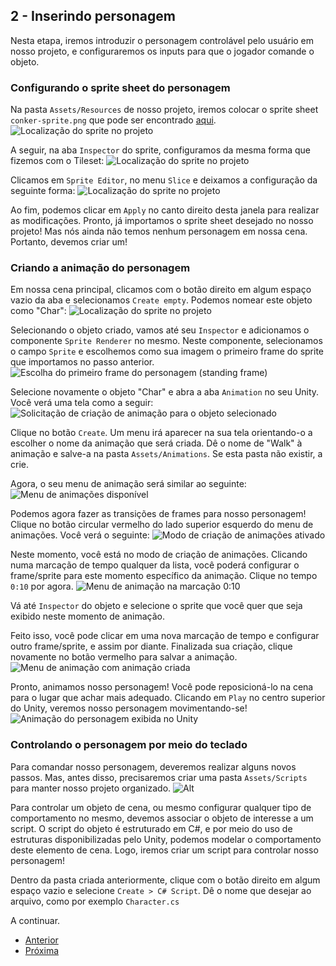 ## 2 - Inserindo personagem

Nesta etapa, iremos introduzir o personagem controlável pelo usuário em nosso projeto, e configuraremos os inputs para que o jogador comande o objeto.

### Configurando o sprite sheet do personagem

Na pasta ```Assets/Resources``` de nosso projeto, iremos colocar o sprite sheet ```conker-sprite.png``` que pode ser encontrado [aqui](https://drive.google.com/drive/folders/1JvF5ncDJGAbjktF3B4yVo5NbdJx1Rgel?usp=sharing).
![Localização do sprite no projeto](images/2/1.png?raw=true "Localização do sprite no projeto")

A seguir, na aba ```Inspector``` do sprite, configuramos da mesma forma que fizemos com o Tileset:
![Localização do sprite no projeto](images/2/2.png?raw=true "Localização do sprite no projeto")

Clicamos em ```Sprite Editor```, no menu ```Slice``` e deixamos a configuração da seguinte forma:
![Localização do sprite no projeto](images/2/3.png?raw=true "Localização do sprite no projeto")

Ao fim, podemos clicar em ```Apply``` no canto direito desta janela para realizar as modificações. Pronto, já importamos o sprite sheet desejado no nosso projeto! Mas nós ainda não temos nenhum personagem em nossa cena. Portanto, devemos criar um!

### Criando a animação do personagem

Em nossa cena principal, clicamos com o botão direito em algum espaço vazio da aba e selecionamos ```Create empty```. Podemos nomear este objeto como "Char":
![Localização do sprite no projeto](images/2/4.png?raw=true "Localização do sprite no projeto")

Selecionando o objeto criado, vamos até seu ```Inspector``` e adicionamos o componente ```Sprite Renderer``` no mesmo. Neste componente, selecionamos o campo ```Sprite``` e escolhemos como sua imagem o primeiro frame do sprite que importamos no passo anterior.
![Escolha do primeiro frame do personagem (standing frame)](images/2/5.png?raw=true "Escolha do primeiro frame do personagem (standing frame)")

Selecione novamente o objeto "Char" e abra a aba ```Animation``` no seu Unity. Você verá uma tela como a seguir:
![Solicitação de criação de animação para o objeto selecionado](images/2/6.png?raw=true "Solicitação de criação de animação para o objeto selecionado")

Clique no botão ```Create```. Um menu irá aparecer na sua tela orientando-o a escolher o nome da animação que será criada. Dê o nome de "Walk" à animação e salve-a na pasta ```Assets/Animations```. Se esta pasta não existir, a crie.

Agora, o seu menu de animação será similar ao seguinte:
![Menu de animações disponível](images/2/7.png?raw=true "Menu de animações disponível")

Podemos agora fazer as transições de frames para nosso personagem!
Clique no botão circular vermelho do lado superior esquerdo do menu de animações. Você verá o seguinte:
![Modo de criação de animações ativado](images/2/8.png?raw=true "Modo de criação de animações ativado")

Neste momento, você está no modo de criação de animações. Clicando numa marcação de tempo qualquer da lista, você poderá configurar o frame/sprite para este momento específico da animação. Clique no tempo ```0:10``` por agora. 
![Menu de animação na marcação 0:10](images/2/9.png?raw=true "Menu de animação na marcação 0:10")

Vá até ```Inspector``` do objeto e selecione o sprite que você quer que seja exibido neste momento de animação.

Feito isso, você pode clicar em uma nova marcação de tempo e configurar outro frame/sprite, e assim por diante. Finalizada sua criação, clique novamente no botão vermelho para salvar a animação.
![Menu de animação com animação criada](images/2/10.png?raw=true "Menu de animação com animação criada")

Pronto, animamos nosso personagem! Você pode reposicioná-lo na cena para o lugar que achar mais adequado. Clicando em ```Play``` no centro superior do Unity, veremos nosso personagem movimentando-se!
![Animação do personagem exibida no Unity](images/2/conker.gif?raw=true "Animação do personagem exibida no Unity")

### Controlando o personagem por meio do teclado

Para comandar nosso personagem, deveremos realizar alguns novos passos. Mas, antes disso, precisaremos criar uma pasta ```Assets/Scripts``` para manter nosso projeto organizado.
![Alt](images/2/11.png?raw=true "Alt")

Para controlar um objeto de cena, ou mesmo configurar qualquer tipo de comportamento no mesmo, devemos associar o objeto de interesse a um script. O script do objeto é estruturado em C#, e por meio do uso de estruturas disponibilizadas pelo Unity, podemos modelar o comportamento deste elemento de cena. Logo, iremos criar um script para controlar nosso personagem!

Dentro da pasta criada anteriormente, clique com o botão direito em algum espaço vazio e selecione ```Create > C# Script```. Dê o nome que desejar ao arquivo, como por exemplo ```Character.cs```

A continuar.

* [Anterior](1-inicio.md)
* [Próxima](2-inserindo-personagem.md)
